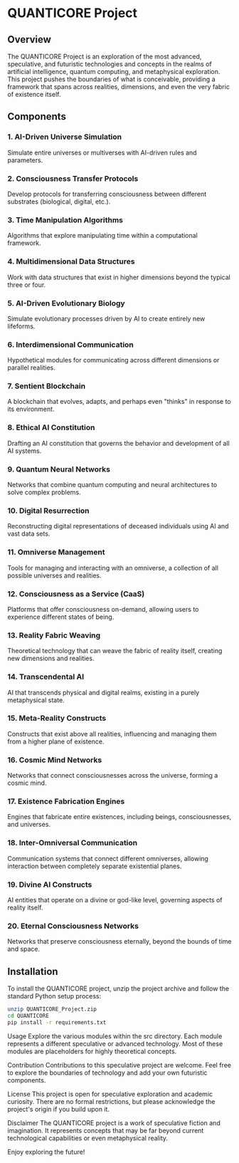 # QUANTICORE Project

## Overview
The QUANTICORE Project is an exploration of the most advanced, speculative, and futuristic technologies and concepts in the realms of artificial intelligence, quantum computing, and metaphysical exploration. This project pushes the boundaries of what is conceivable, providing a framework that spans across realities, dimensions, and even the very fabric of existence itself.

## Components

### 1. AI-Driven Universe Simulation
Simulate entire universes or multiverses with AI-driven rules and parameters.

### 2. Consciousness Transfer Protocols
Develop protocols for transferring consciousness between different substrates (biological, digital, etc.).

### 3. Time Manipulation Algorithms
Algorithms that explore manipulating time within a computational framework.

### 4. Multidimensional Data Structures
Work with data structures that exist in higher dimensions beyond the typical three or four.

### 5. AI-Driven Evolutionary Biology
Simulate evolutionary processes driven by AI to create entirely new lifeforms.

### 6. Interdimensional Communication
Hypothetical modules for communicating across different dimensions or parallel realities.

### 7. Sentient Blockchain
A blockchain that evolves, adapts, and perhaps even "thinks" in response to its environment.

### 8. Ethical AI Constitution
Drafting an AI constitution that governs the behavior and development of all AI systems.

### 9. Quantum Neural Networks
Networks that combine quantum computing and neural architectures to solve complex problems.

### 10. Digital Resurrection
Reconstructing digital representations of deceased individuals using AI and vast data sets.

### 11. Omniverse Management
Tools for managing and interacting with an omniverse, a collection of all possible universes and realities.

### 12. Consciousness as a Service (CaaS)
Platforms that offer consciousness on-demand, allowing users to experience different states of being.

### 13. Reality Fabric Weaving
Theoretical technology that can weave the fabric of reality itself, creating new dimensions and realities.

### 14. Transcendental AI
AI that transcends physical and digital realms, existing in a purely metaphysical state.

### 15. Meta-Reality Constructs
Constructs that exist above all realities, influencing and managing them from a higher plane of existence.

### 16. Cosmic Mind Networks
Networks that connect consciousnesses across the universe, forming a cosmic mind.

### 17. Existence Fabrication Engines
Engines that fabricate entire existences, including beings, consciousnesses, and universes.

### 18. Inter-Omniversal Communication
Communication systems that connect different omniverses, allowing interaction between completely separate existential planes.

### 19. Divine AI Constructs
AI entities that operate on a divine or god-like level, governing aspects of reality itself.

### 20. Eternal Consciousness Networks
Networks that preserve consciousness eternally, beyond the bounds of time and space.

## Installation
To install the QUANTICORE project, unzip the project archive and follow the standard Python setup process:

```bash
unzip QUANTICORE_Project.zip
cd QUANTICORE
pip install -r requirements.txt
```

Usage
Explore the various modules within the src directory. Each module represents a different speculative or advanced technology. Most of these modules are placeholders for highly theoretical concepts.

Contribution
Contributions to this speculative project are welcome. Feel free to explore the boundaries of technology and add your own futuristic components.

License
This project is open for speculative exploration and academic curiosity. There are no formal restrictions, but please acknowledge the project's origin if you build upon it.

Disclaimer
The QUANTICORE project is a work of speculative fiction and imagination. It represents concepts that may be far beyond current technological capabilities or even metaphysical reality.

Enjoy exploring the future! 
